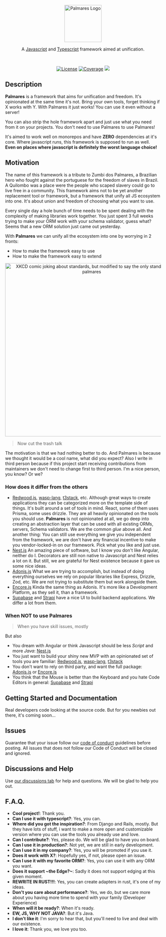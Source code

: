 <p align="center">
  <a target="blank"><img src="https://github.com/palmaresHQ/palmares/blob/main/resources/Palmares.png" width="120" alt="Palmares Logo" /></a>
</p>
<p align="center">
A <a href="http://nodejs.org" target="_blank">Javascript</a> and <a href="typescriptlang.org" target="_blank">Typescript</a> framework aimed at unification.</p>

<br />

<p align="center">
  <a title="MIT license" target="_blank" href="https://github.com/palmaresHQ/palmares/blob/main/LICENSE"><img alt="License" src="https://img.shields.io/badge/license-MIT-mustard?style=flat-square"></a>
  <a title="Coverage" target="_blank" href="ttps://github.com/palmaresHQ/palmares/blob/main/examples"><img alt="Coverage" src="https://img.shields.io/badge/coverage-trust_me_bro-green?style=flat-square"></a>
  <a title="Blazingly fast" target="_blank" href="https://twitter.com/acdlite/status/974390255393505280"><img src="https://img.shields.io/badge/blazingly-slow-red?style=flat-square"/></a>
</p>

## Description

**Palmares** is a framework that aims for unification and freedom. It's opinionated at the same time it's not. Bring your own tools, forget thinking if X works with Y. With Palmares it just works! You can use it even without a server!

You can also strip the hole framework apart and just use what you need from it on your projects. You don't need to use Palmares to use Palmares!

It's aimed to work well on monorepos and have **ZERO** dependencies at it's core. Where javascript runs, this framework is supposed to run as well. **Even on places where javascript is definitely the worst language choice!**

## Motivation

The name of this framework is a tribute to Zumbi dos Palmares, a Brazilian hero who fought against the portuguese for the freedom of slaves in Brazil. A Quilombo was a place were the people who scaped slavery could go to live free in a community. This framework aims not to be yet another replacement tool or framework, but a framework that unify all JS ecosystem into one. It's about union and freedom of choosing what you want to use.

Every single day a hole bunch of time needs to be spent dealing with the complexity of making libraries work together. You just spent 3 full weeks trying to make your ORM work with your schema validator, guess what? Seems that a new ORM solution just came out yesterday.

With **Palmares** we can unify all the ecosystem into one by worrying in 2 fronts:

- How to make the framework easy to use
- How to make the framework easy to extend

<p align="center">
  <img src="https://github.com/palmaresHQ/palmares/blob/model-fields-new-api/resources/xkcd-standards.png" width="560" alt="XKCD comic joking about standards, but modified to say the only standard is palmares" />
</p>

> Now cut the trash talk

The motivation is that we had nothing better to do. And Palmares is because we thought it would be a cool name, what did you expect? Also I write in third person because if this project start receiving contributions from maintainers we don't need to change first to third person. I'm a nice person, you know? Or we?

### How does it differ from the others

- [Redwood.js](https://redwoodjs.com/), [wasp-lang](https://wasp-lang.dev/), [t3stack](https://create.t3.gg/), etc. Although great ways to create applications they can be categorized more on the template side of things. It's built around a set of tools in mind. React, some of them uses Prisma, some uses drizzle. They are all heavily opinionated on the tools you should use. **Palmares** is not opinionated at all, we go deep into creating an abstraction layer that can be used with all existing ORMs, servers, Schema validators. We are the common _glue_ above all. And another thing: You can still use everything we give you independent from the framework, we are don't have any financial incentive to make you vendor-locked-in on our framework. Pick what you like and just use.
- [Nest.js](https://nestjs.com/) An amazing piece of software, but I know you don't like Angular, neither do I. Decorators are still non native to Javascript and Nest relies a lot on it. But still, we are grateful for Nest existence because it gave us some nice ideas.
- [Adonis.js](https://adonisjs.com/) What we are trying to accomplish, but instead of doing everything ourselves we rely on popular libraries like Express, Drizzle, Zod, etc. We are not trying to substitute them but work alongside them.
- [Encore.js](https://encore.dev/) Kinda the same thing as Adonis. It's more like a Development Platform, as they sell it, than a framework.
- [Supabase](https://supabase.com/) and [Strapi](https://strapi.io/) have a nice UI to build backend applications. We differ a lot from them.

### When NOT to use Palmares

> When you have skill issues, mostly

But also

- You dream with Angular or think Javascript should be less _Script_ and more _Java_: [Nest.js](https://nestjs.com/)
- You just want to build your shiny new MVP with an opinionated set of tools you are familiar: [Redwood.js](https://redwoodjs.com/), [wasp-lang](https://wasp-lang.dev/), [t3stack](https://create.t3.gg/)
- You don't want to rely on third party, and want the full package: [Adonis.js](https://adonisjs.com/) or [Encore.js](https://encore.dev/)
- You think that the Mouse is better than the Keyboard and you hate Code Editors in general: [Supabase](https://supabase.com/) and [Strapi](https://strapi.io/)

## Getting Started and Documentation

Real developers code looking at the source code. But for you newbies out there, it's coming soon...

## Issues

Guarantee that your issue follow our [code of conduct](https://github.com/palmaresHQ/palmares/blob/main/CODE_OF_CONDUCT.md) guidelines before posting. All issues that does not follow our Code of Conduct will be closed and ignored.

## Discussions and Help

Use [our discussions tab](https://github.com/palmaresHQ/palmares/discussions) for help and questions. We will be glad to help you out.

## F.A.Q.

- **Cool project!**: Thank you.
- **Can I use it with typescript?**: Yes, you can.
- **Where did you got the inspiration?**: From Django and Rails, mostly. But they have lots of stuff, i want to make a more open and customizable version where you can use the tools you already use and love.
- **Can I contribute?**: Yes, please do. We will be glad to have you on board.
- **Can I use it in production?**: Not yet, we are still in early development.
- **Can I use it in my company?**: Yes, you will be promoted if you use it.
- **Does it work with X?**: Hopefully yes, if not, please open an issue.
- **Can I use it with my favorite ORM?**: Yes, you can use it with any ORM you want.
- **Does it support ~the Edge?~**: Sadly it does not support edging at this given moment.
- **REWRITE IN RUST!!!**: Yes, you can create adapters in rust, it's one of my ideas.
- **Don't you care about performance?**: Yes, we do, but we care more about you having more time to spend with your family (Developer Experience)
- **When will it be ready?**: When it's ready.
- **EW, JS, WHY NOT JAVA?**: But it's Java.
- **I don't like it**: I'm sorry to hear that, but you'll need to live and deal with our existence.
- **I love it**: Thank you, we love you too.
